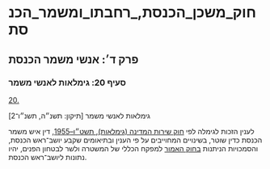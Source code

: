 # חוק_משכן_הכנסת,_רחבתו_ומשמר_הכנסת

## פרק ד׳: אנשי משמר הכנסת

### סעיף 20: גימלאות לאנשי משמר

[20.](https://he.wikisource.org/wiki/חוק_משכן_הכנסת,_רחבתו_ומשמר_הכנסת#s_yp_20)

גימלאות לאנשי משמר [תיקון: תשנ״ה, תשנ״ו־2]

לענין הזכות לגימלה לפי [חוק שירות המדינה (גימלאות), תשט״ו–1955](https://he.wikisource.org/wiki/חוק_שירות_המדינה_(גימלאות) "חוק שירות המדינה (גימלאות)"), דין איש משמר הכנסת כדין שוטר, בשינויים המחוייבים על פי הענין ובתיאומים שקבע יושב־ראש הכנסת, והסמכויות הניתנות [בחוק האמור](https://he.wikisource.org/wiki/חוק_שירות_המדינה_(גימלאות) "חוק שירות המדינה (גימלאות)") למפקח הכללי של המשטרה ולשר לבטחון הפנים, יהיו נתונות ליושב־ראש הכנסת.